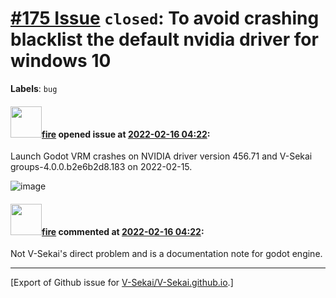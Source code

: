 # [\#175 Issue](https://github.com/V-Sekai/V-Sekai.github.io/issues/175) `closed`: To avoid crashing blacklist the default nvidia driver for windows 10 
**Labels**: `bug`


#### <img src="https://avatars.githubusercontent.com/u/32321?u=c2e06a3d2b49a467aa907e54aa259516440267cc&v=4" width="50">[fire](https://github.com/fire) opened issue at [2022-02-16 04:22](https://github.com/V-Sekai/V-Sekai.github.io/issues/175):

Launch Godot VRM crashes on NVIDIA driver version 456.71 and V-Sekai groups-4.0.0.b2e6b2d8.183 on 2022-02-15.

![image](https://user-images.githubusercontent.com/32321/154195938-8111b26b-e59d-4ff5-b2cb-8cfe035bfa20.png)




#### <img src="https://avatars.githubusercontent.com/u/32321?u=c2e06a3d2b49a467aa907e54aa259516440267cc&v=4" width="50">[fire](https://github.com/fire) commented at [2022-02-16 04:22](https://github.com/V-Sekai/V-Sekai.github.io/issues/175#issuecomment-1107838930):

Not V-Sekai's direct problem and is a documentation note for godot engine.


-------------------------------------------------------------------------------



[Export of Github issue for [V-Sekai/V-Sekai.github.io](https://github.com/V-Sekai/V-Sekai.github.io).]
